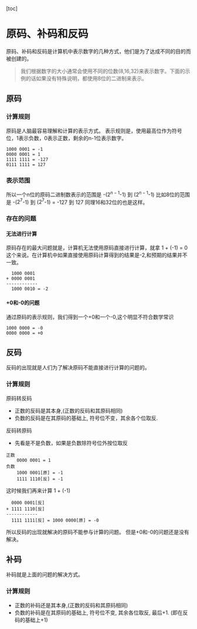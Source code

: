 [toc]

# 原码、补码和反码
原码、补码和反码是计算机中表示数字的几种方式，他们是为了达成不同的目的而被创建的。

>我们根据数字的大小通常会使用不同的位数(8,16,32)来表示数字。下面的示例的话如果没有特殊说明，都使用8位的二进制来表示。

## 原码

### 计算规则
原码是人脑最容易理解和计算的表示方式。
表示规则是，使用最高位作为符号位，1表示负数，0表示正数，剩余的n-1位表示数字。

```
1000 0001 = -1
0000 0001 = 1
1111 1111 = -127
0111 1111 = 127
```
### 表示范围
所以一个n位的原码二进制数表示的范围是 -($2^{n-1}$-1) 到 ($2^{n-1}$-1)
比如8位的范围是 -($2^{7}$-1) 到 ($2^{7}$-1) = -127 到 127
同理16和32位的也是这样。

### 存在的问题
#### 无法进行计算
原码存在的最大问题就是，计算机无法使用原码直接进行计算，就拿 1 + (-1) = 0 这个来说。在计算机中如果直接使用原码计算得到的结果是-2,和预期的结果并不一致。
```
  1000 0001 
+ 0000 0001 
------------
  1000 0010 = -2
```
#### +0和-0的问题
通过原码的表示规则，我们得到一个+0和一个-0,这个明显不符合数学常识
```
1000 0000 = -0
0000 0000 = +0
```

## 反码
反码的出现就是人们为了解决原码不能直接进行计算的问题的。

### 计算规则
原码转反码
* 正数的反码是其本身,(正数的反码和其原码相同)
* 负数的反码是在其原码的基础上, 符号位不变，其余各个位取反.


反码转原码
* 先看是不是负数，如果是负数除符号位外按位取反

```
正数
    0000 0001 = 1
负数
    1000 0001[原] = -1
    1111 1110[反] = -1
```
这时候我们再来计算 1 + (-1) 
```
  0000 0001[反] 
+ 1111 1110[反]
------------
  1111 1111[反] = 1000 0000[原] = -0
```
所以反码的出现就解决的原码不能参与计算的问题。
但是+0和-0的问题还是没有解决。

## 补码
补码就是上面的问题的解决方式。
### 计算规则
* 正数的补码还是其本身,(正数的反码和其原码相同)
* 负数的补码是在其原码的基础上, 符号位不变, 其余各位取反, 最后+1. (即在反码的基础上+1)